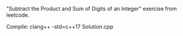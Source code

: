 "Subtract the Product and Sum of Digits of an Integer" exercise from leetcode.

Compile: clang++ -std=c++17 Solution.cpp

